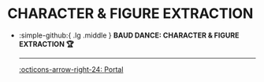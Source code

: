 # CHARACTER & FIGURE EXTRACTION

<div class="grid cards" markdown>

-   :simple-github:{ .lg .middle } __BAUD DANCE: CHARACTER & FIGURE EXTRACTION 🏆__

    ---

    [:octicons-arrow-right-24: <a href="https://led.baud-dance.com/" target="_blank"> Portal </a>](#)

</div>